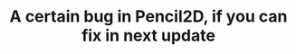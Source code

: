 ---
title: 'A certain bug in Pencil2D, if you can fix in next update'
redirect_to:
  - 'https://discuss.pencil2d.org/t/a-certain-bug-in-pencil2d-if-you-can-fix-in-next-update/1177'
---